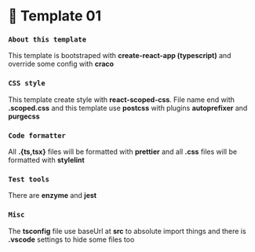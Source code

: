 # 📜 Template 01

### `About this template`
This template is bootstraped with **create-react-app (typescript)**
and override some config with **craco**

### `CSS style`
This template create style with **react-scoped-css**. File name end with **.scoped.css**
and this template use **postcss** with plugins **autoprefixer** and **purgecss**

### `Code formatter`
All **.{ts,tsx}** files will be formatted with **prettier**
and all **.css** files will be formatted with **stylelint**

### `Test tools`
There are **enzyme** and **jest**

### `Misc`
The **tsconfig** file use baseUrl at **src** to absolute import things
and there is **.vscode** settings to hide some files too
